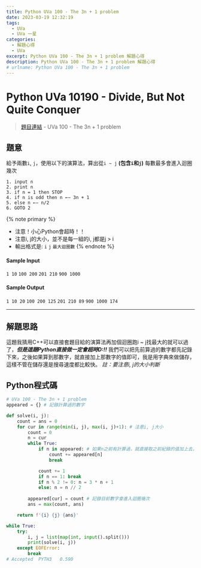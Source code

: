 ```yaml
---
title: Python UVa 100 - The 3n + 1 problem
date: 2023-03-19 12:32:19
tags:
  - UVa
  - UVa 一星
categories:
  - 解題心得
  - UVa
excerpt: Python UVa 100 - The 3n + 1 problem 解題心得
description: Python UVa 100 - The 3n + 1 problem 解題心得
# urlname: Python UVa 100 - The 3n + 1 problem
---
```

# Python UVa 10190 - Divide, But Not Quite Conquer

>[題目連結](https://onlinejudge.org/index.php?option=onlinejudge&Itemid=8&page=show_problem&category=0&problem=36&mosmsg=Submission+received+with+ID+28318303) - UVa 100 - The 3n + 1 problem



## 題意
給予兩數`i`, `j`，使用以下的演算法，算出從`i ~ j` **(包含`i`和`j`)** 每數最多會進入迴圈幾次
```
1. input n
2. print n
3. if n = 1 then STOP
4. if n is odd then n ←− 3n + 1
5. else n ←− n/2
6. GOTO 2
```

{% note primary %}
 - 注意！小心Python會超時！！
 - 注意i, j的大小，並不是每一組的i, j都是j > i
 - 輸出格式是: `i` `j` `最大迴圈數`
{% endnote %}

#### Sample Input 
`1 10`
`100 200`
`201 210`
`900 1000`

#### Sample Output 
`1 10 20`
`100 200 125`
`201 210 89`
`900 1000 174`

---
## 解題思路
這題我猜用C++可以直接套題目給的演算法再加個迴圈跑i ~ j找最大的就可以過了，***但是這題Python直接做一定會超時D:!!***
我們可以把先前算過的數字都先記錄下來，之後如果算到那數字，就直接加上那數字的值即可，我是用字典來做儲存，這樣不管在儲存還是搜尋速度都比較快。
*註：要注意i, j的大小判斷*



## Python程式碼
```python
# UVa 100 - The 3n + 1 problem
appeared = {} # 記錄計算過的數字

def solve(i, j):
    count = ans = 0
    for cur in range(min(i, j), max(i, j)+1): # 注意i, j大小
        count = 0
        n = cur
        while True:
            if n in appeared: # 如果n之前有計算過，就直接取之前紀錄的值加上去，然後跳出迴圈
                count += appeared[n]
                break

            count += 1
            if n == 1: break
            if n % 2 != 0: n = 3 * n + 1
            else: n = n // 2
        
        appeared[cur] = count # 記錄目前數字會進入迴圈幾次
        ans = max(count, ans)

    return f'{i} {j} {ans}'

while True:
    try:
        i, j = list(map(int, input().split()))
        print(solve(i, j))
    except EOFError:
        break
# Accepted	PYTH3	0.590
```